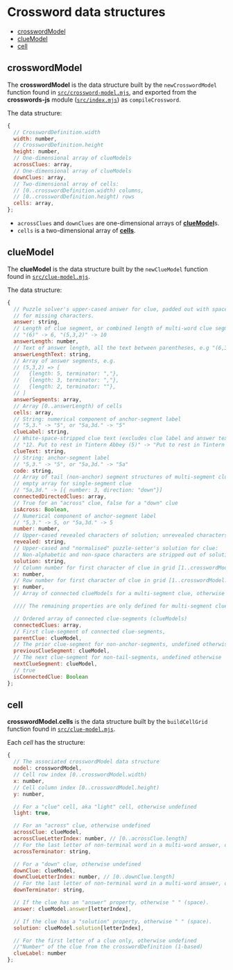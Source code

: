 # Crossword data structures <!-- omit from toc -->

- [crosswordModel](#crosswordmodel)
- [clueModel](#cluemodel)
- [cell](#cell)

## crosswordModel

The **crosswordModel** is the data structure built by the `newCrosswordModel` function found in [`src/crossword-model.mjs`][1], and exported from the **crosswords-js** module ([`src/index.mjs`][2]) as `compileCrossword`.

The data structure:

```js
{
  // CrosswordDefinition.width
  width: number,
  // CrosswordDefinition.height
  height: number,
  // One-dimensional array of clueModels
  acrossClues: array,
  // One-dimensional array of clueModels
  downClues: array,
  // Two-dimensional array of cells:
  // [0..crosswordDefinition.width) columns,
  // [0..crosswordDefinition.height) rows
  cells: array,
};
```

- `acrossClues` and `downClues` are one-dimensional arrays of [**clueModel**][4]s.
- `cells` is a two-dimensional array of [**cells**][3].

## clueModel

The **clueModel** is the data structure built by the `newClueModel` function found in [`src/clue-model.mjs`][5].

The data structure:

```js
{
  // Puzzle solver's upper-cased answer for clue, padded out with spaces
  // for missing characters.
  answer: string,
  // Length of clue segment, or combined length of multi-word clue segment
  // "(6)" -> 6, "(5,3,2)" -> 10
  answerLength: number,
  // Text of answer length, all the text between parentheses, e.g "(6,3)" -> "6,3"
  answerLengthText: string,
  // Array of answer segments, e.g.
  // (5,3,2) => [
  //   {length: 5, terminator: ","},
  //   {length: 3, terminator: ","},
  //   {length: 2, terminator: ""},
  // ]
  answerSegments: array,
  // Array [0..answerLength) of cells
  cells: array,
  // String: numerical component of anchor-segment label
  // "5,3." -> "5", or "5a,3d." -> "5"
  clueLabel: string,
  // White-space-stripped clue text (excludes clue label and answer text)
  // "12. Put to rest in Tintern Abbey (5)" -> "Put to rest in Tintern Abbey"
  clueText: string,
  // String: anchor-segment label
  // "5,3." -> "5", or "5a,3d." -> "5a"
  code: string,
  // Array of tail (non-anchor) segment structures of multi-segment clues
  // empty array for single-segment clue
  // "5a,3d." -> [{ number: 3, direction: "down"}]
  connectedDirectedClues: array,
  // True for an "across" clue, false for a "down" clue
  isAcross: Boolean,
  // Numerical component of anchor-segment label
  // "5,3." -> 5, or "5a,3d." -> 5
  number: number,
  // Upper-cased revealed characters of solution; unrevealed characters are spaces
  revealed: string,
  // Upper-cased and "normalised" puzzle-setter's solution for clue:
  // Non-alphabetic and non-space characters are stripped out of solution
  solution: string,
  // Column number for first character of clue in grid [1..crosswordModel.width]
  x: number,
  // Row number for first character of clue in grid [1..crosswordModel.height]
  y: number,
  // Array of connected clueModels for a multi-segment clue, otherwise undefined.

  //// The remaining properties are only defined for multi-segment clues...

  // Ordered array of connected clue-segments (clueModels)
  connectedClues: array,
  // First clue-segment of connected clue-segments,
  parentClue: clueModel,
  // The prior clue-segment for non-anchor-segments, undefined otherwise
  previousClueSegment: clueModel,
  // The next clue-segment for non-tail-segments, undefined otherwise
  nextClueSegment: clueModel,
  // true
  isConnectedClue: Boolean
};
```

## cell

**crosswordModel.cells** is the data structure built by the `buildCellGrid` function found in [`src/clue-model.mjs`][5].

Each _cell_ has the structure:

```js
{
  // The associated crosswordModel data structure
  model: crosswordModel,
  // Cell row index [0..crosswordModel.width)
  x: number,
  // Cell column index [0..crosswordModel.height)
  y: number,

  // For a "clue" cell, aka "light" cell, otherwise undefined
  light: true,

  // For an "across" clue, otherwise undefined
  acrossClue: clueModel,
  acrossClueLetterIndex: number, // [0..acrossClue.length]
  // For the last letter of non-terminal word in a multi-word answer, otherwise undefined
  acrossTerminator: string,

  // For a "down" clue, otherwise undefined
  downClue: clueModel,
  downClueLetterIndex: number, // [0..downClue.length]
  // For the last letter of non-terminal word in a multi-word answer, otherwise undefined
  downTerminator: string,

  // If the clue has an "answer" property, otherwise " " (space).
  answer: clueModel.answer[letterIndex],

  // If the clue has a "solution" property, otherwise " " (space).
  solution: clueModel.solution[letterIndex],

  // For the first letter of a clue only, otherwise undefined
  //"Number" of the clue from the crosswordDefinition (1-based)
  clueLabel: number
};

```

[1]: ../src/crossword-model.mjs
[2]: ../src/index.mjs
[3]: #cell
[4]: #clue
[5]: ../src/clue-model.mjs
